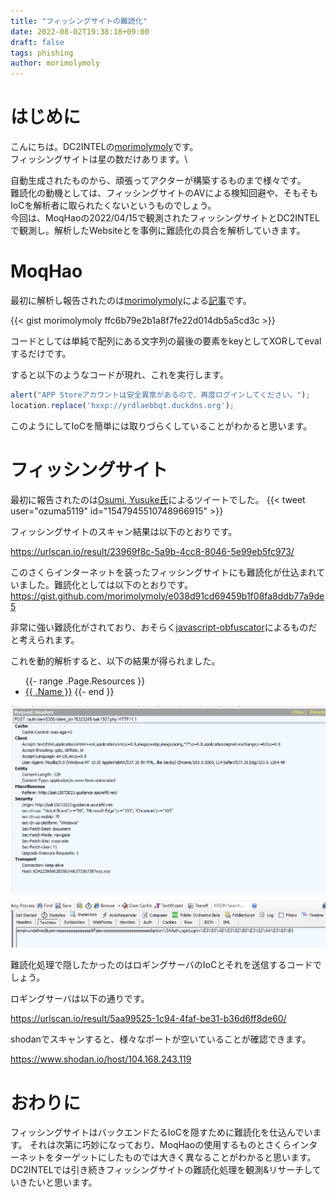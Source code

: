 ```yaml
---
title: "フィッシングサイトの難読化"
date: 2022-08-02T19:38:18+09:00
draft: false
tags: phishing
author: morimolymoly
---
```


# はじめに
こんにちは。DC2INTELの[morimolymoly](https://morimolymoly.com)です。\
フィッシングサイトは星の数だけあります。\

<!--more-->

自動生成されたものから、頑張ってアクターが構築するものまで様々です。\
難読化の動機としては、フィッシングサイトのAVによる検知回避や、そもそもIoCを解析者に取られたくないというものでしょう。\
今回は、MoqHaoの2022/04/15で観測されたフィッシングサイトとDC2INTELで観測し。解析したWebsiteとを事例に難読化の具合を解析していきます。

# MoqHao
最初に解析し報告されたのは[morimolymoly](https://morimolymoly.com)による[記事](https://morimolymoly.hateblo.jp/entry/2022/04/15/123757)です。

{{< gist morimolymoly ffc6b79e2b1a8f7fe22d014db5a5cd3c >}}

コードとしては単純で配列にある文字列の最後の要素をkeyとしてXORしてevalするだけです。

すると以下のようなコードが現れ、これを実行します。

```js
alert("APP Storeアカウントは安全異常があるので、再度ログインしてください。");
location.replace('hxxp://yrdlaebbqt.duckdns.org');
```

このようにしてIoCを簡単には取りづらくしていることがわかると思います。

# フィッシングサイト
最初に報告されたのは[Osumi, Yusuke氏](https://twitter.com/ozuma5119)によるツイートでした。
{{< tweet user="ozuma5119" id="1547945510748966915" >}}

フィッシングサイトのスキャン結果は以下のとおりです。

https://urlscan.io/result/23969f8c-5a9b-4cc8-8046-5e99eb5fc973/

このさくらインターネットを装ったフィッシングサイトにも難読化が仕込まれていました。難読化としては以下のとおりです。\
https://gist.github.com/morimolymoly/e038d91cd69459b1f08fa8ddb77a9de5

非常に強い難読化がされており、おそらく[javascript-obfuscator](https://github.com/javascript-obfuscator/javascript-obfuscator)によるものだと考えられます。

これを動的解析すると、以下の結果が得られました。

<ul>
  {{- range .Page.Resources }}
    <li><a href="{{ .RelPermalink }}">{{ .Name }}</a>
  {{- end }}
</ul>

![送信結果](images/send0.png)
![送信ペイロード](images/send.png)

難読化処理で隠したかったのはロギングサーバのIoCとそれを送信するコードでしょう。

ロギングサーバは以下の通りです。

https://urlscan.io/result/5aa99525-1c94-4faf-be31-b36d6ff8de60/

shodanでスキャンすると、様々なポートが空いていることが確認できます。

https://www.shodan.io/host/104.168.243.119


# おわりに
フィッシングサイトはバックエンドたるIoCを隠すために難読化を仕込んでいます。
それは次第に巧妙になっており、MoqHaoの使用するものとさくらインターネットをターゲットにしたものでは大きく異なることがわかると思います。\
DC2INTELでは引き続きフィッシングサイトの難読化処理を観測&リサーチしていきたいと思います。

